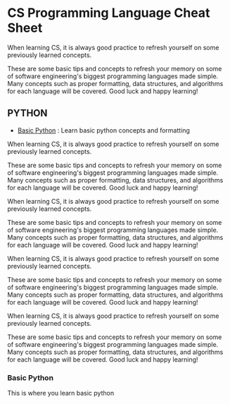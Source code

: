 # CS Programming Language Cheat Sheet
When learning CS, it is always good practice to refresh yourself on some previously learned concepts.

These are some basic tips and concepts to refresh your memory on some of software engineering's biggest programming languages made simple. Many concepts such as proper formatting, data structures, and algorithms for each language will be covered. Good luck and happy learning!

## PYTHON
- [Basic Python](#basic-python) : Learn basic python concepts and formatting

When learning CS, it is always good practice to refresh yourself on some previously learned concepts.

These are some basic tips and concepts to refresh your memory on some of software engineering's biggest programming languages made simple. Many concepts such as proper formatting, data structures, and algorithms for each language will be covered. Good luck and happy learning!

When learning CS, it is always good practice to refresh yourself on some previously learned concepts.

These are some basic tips and concepts to refresh your memory on some of software engineering's biggest programming languages made simple. Many concepts such as proper formatting, data structures, and algorithms for each language will be covered. Good luck and happy learning!

When learning CS, it is always good practice to refresh yourself on some previously learned concepts.

These are some basic tips and concepts to refresh your memory on some of software engineering's biggest programming languages made simple. Many concepts such as proper formatting, data structures, and algorithms for each language will be covered. Good luck and happy learning!

When learning CS, it is always good practice to refresh yourself on some previously learned concepts.

These are some basic tips and concepts to refresh your memory on some of software engineering's biggest programming languages made simple. Many concepts such as proper formatting, data structures, and algorithms for each language will be covered. Good luck and happy learning!

### Basic Python
This is where you learn basic python

